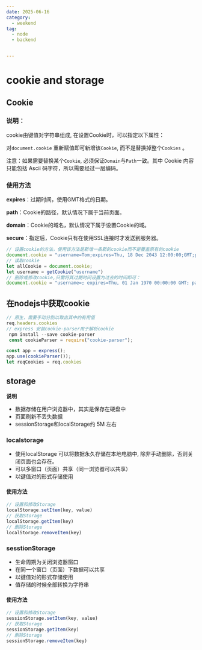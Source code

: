```yaml
---
date: 2025-06-16
category:
  - weekend
tag:
  - node
  - backend


---
```


# cookie and storage

## Cookie

### **说明**：

cookie由键值对字符串组成, 在设置Cookie时，可以指定以下属性：

对`document.cookie` 重新赋值即可新增该`Cookie`, 而不是替换掉整个`Cookies` 。

注意：如果需要替换某个`Cookie`, 必须保证`Domain`与`Path`一致。其中 Cookie 内容只能包括 Ascii 码字符，所以需要经过一层编码。

### **使用方法**

**expires**：过期时间，使用GMT格式的日期。

**path**：Cookie的路径，默认情况下属于当前页面。

**domain**：Cookie的域名，默认情况下属于设置Cookie的域。

**secure**：指定后，Cookie只有在使用SSL连接时才发送到服务器。

```js
// 设置cookie的方法，使用该方法是新增一条新的cookie而不是覆盖原有的cookie
document.cookie = "username=Tom;expires=Thu, 18 Dec 2043 12:00:00;GMT;path='www.baidu.com';"
// 读取cookie
let allCookie = document.cookie;
let username = getCookie("username")
// 删除或修改cookie,只需将其过期时间设置为过去的时间即可：
document.cookie = "username=; expires=Thu, 01 Jan 1970 00:00:00 GMT; path=/";
```

## 在nodejs中获取cookie

```js
// 原生，需要手动分割以取出其中的有用值
req.headers.cookies
// express 安装cookie-parser用于解析cookie
 npm install --save cookie-parser
 const cookieParser = require("cookie-parser");

const app = express();
app.use(cookieParser());
let reqCookies = req.cookies
```







## storage

**说明**

- 数据存储在用户浏览器中，其实是保存在硬盘中
- 页面刷新不丢失数据
- sessionStorage和localStorage约 5M 左右

### localstorage

- 使用localStorage 可以将数据永久存储在本地电脑中, 除非手动删除，否则关闭页面也会存在。
- 可以多窗口（页面）共享（同一浏览器可以共享）
- 以键值对的形式存储使用 

#### 使用方法

```js
// 设置和修改Storage  
localStorage.setItem(key, value)
// 获取Storage
localStorage.getItem(key)
// 删除Storage
localStorage.removeItem(key)
```

### sesstionStorage

- 生命周期为关闭浏览器窗口
- 在同一个窗口（页面）下数据可以共享
- 以键值对的形式存储使用
- 值存储的时候全部转换为字符串

#### 使用方法

```js
// 设置和修改Storage  
sessionStorage.setItem(key, value)
// 获取Storage
sessionStorage.getItem(key)
// 删除Storage
sessionStorage.removeItem(key)
```

